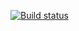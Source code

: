 [![Build status](https://ci.appveyor.com/api/projects/status/9kfw76qj2jgkhnkj/branch/main?svg=true)](https://ci.appveyor.com/project/fdarcy/postman/branch/main)